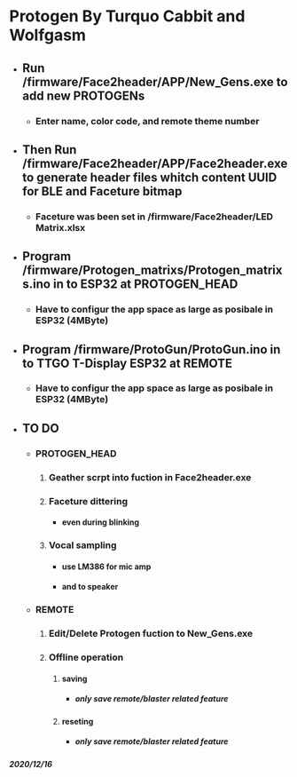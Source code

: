# Protogen By Turquo Cabbit and Wolfgasm

* ## Run /firmware/Face2header/APP/New_Gens.exe to add new PROTOGENs
    * ### Enter name, color code, and remote theme number

* ## Then Run /firmware/Face2header/APP/Face2header.exe to generate header files whitch content UUID for BLE and Faceture bitmap
    * ### Faceture was been set in /firmware/Face2header/LED Matrix.xlsx

* ## Program /firmware/Protogen_matrixs/Protogen_matrixs.ino in to ESP32 at PROTOGEN_HEAD
    * ### Have to configur the app space as large as posibale in ESP32 (4MByte)

* ## Program /firmware/ProtoGun/ProtoGun.ino in to TTGO T-Display ESP32 at REMOTE
    * ### Have to configur the app space as large as posibale in ESP32 (4MByte)


* ## TO DO
    * ### PROTOGEN_HEAD
        1. ### Geather scrpt into fuction in Face2header.exe
        2. ### Faceture dittering
            * #### even during blinking
        3. ### Vocal sampling
            * #### use LM386 for mic amp
            * #### and to speaker

    * ### REMOTE
        1. ### Edit/Delete Protogen fuction to New_Gens.exe
        2. ### Offline operation
            1. #### saving
                * ##### only save remote/blaster related feature
            2. #### reseting
                * ##### only save remote/blaster related feature

#####  2020/12/16
